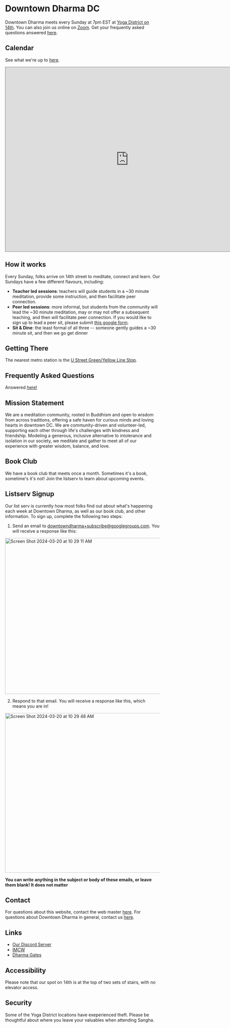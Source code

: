 # Downtown Dharma DC

Downtown Dharma meets every Sunday at 7pm EST at [Yoga District on 14th](https://goo.gl/maps/mnCS12etGDEZ4PhR9). You can also join us online on [Zoom](https://zoom.us/j/466237117?pwd=cGxHaTJlTVhBdldVSk8weDZuSW5udz09). Get your frequently asked questions answered [here](https://www.downtowndharmadc.org/faq/).

## Calendar

See what we're up to [here](https://calendar.google.com/calendar/u/0?cid=aW5mb0Bkb3dudG93bmRoYXJtYWRjLm9yZw).

<iframe src="https://calendar.google.com/calendar/embed?height=600&wkst=2&bgcolor=%23ffffff&ctz=America%2FNew_York&mode=AGENDA&src=aW5mb0Bkb3dudG93bmRoYXJtYWRjLm9yZw&color=%23795548" style="border:solid 1px #777" width="800" height="600" frameborder="0" scrolling="no"></iframe>

## How it works

Every Sunday, folks arrive on 14th street to meditate, connect and learn. Our Sundays
have a few different flavours, including:

- **Teacher led sessions**: teachers will guide students in a ~30 minute meditation, provide some instruction,
  and then facilitate peer connection.
- **Peer led sessions**: more informal, but students from the community will lead the ~30 minute meditation,
  may or may not offer a subsequent teaching, and then will facilitate peer connection. If you would like to sign up
  to lead a peer sit, please submit [this google form](https://forms.gle/eajirLyH8zQc7neq5).
- **Sit & Dine**: the least formal of all three -- someone gently guides a ~30 minute sit, and then we go 
get dinner
  

## Getting There

The nearest metro station is the [U Street Green/Yellow Line Stop](https://goo.gl/maps/QtDT1dvPUdfJkXFM7).

## Frequently Asked Questions

Answered [here!](https://www.downtowndharmadc.org/faq/)

## Mission Statement

We are a meditation community, rooted in Buddhism and open to wisdom from across traditions, offering a safe haven for curious minds and loving hearts in downtown DC. We are community-driven and volunteer-led, supporting each other through life's challenges with kindness and friendship. Modeling a generous, inclusive alternative to intolerance and isolation in our society, we meditate and gather to meet all of our experience with greater wisdom, balance, and love.

## Book Club

We have a book club that meets once a month. Sometimes it's a book, sometime's it's not! Join
the listserv to learn about upcoming events. 

## Listserv Signup

Our list serv is currently how most folks find out about what's happening each week
at Downtown Dharma, as well as our book club, and other information. To sign up, complete the following two steps:

1. Send an email to [downtowndharma+subscribe@googlegroups.com](mailto:downtowndharma+subscribe@googlegroups.com). You will receive a response like this:

<img width="508" alt="Screen Shot 2024-03-20 at 10 29 11 AM" src="https://github.com/joshmalina/downtowndharma/assets/5384924/3a695ea5-3a84-4057-9709-2086bd20554b">

2. Respond to that email. You will receive a response like this, which means you are in!
   
<img width="520" alt="Screen Shot 2024-03-20 at 10 29 48 AM" src="https://github.com/joshmalina/downtowndharma/assets/5384924/fd4a1d1a-a1a8-4332-8cf8-d8cb00c4cc6b">

**You can write anything in the subject or body of these emails, or leave them blank! It does not matter**

## Contact

For questions about this website, contact the web master [here](mailto:joshuamalina@gmail.com). For questions about Downtown Dharma in general, contact us [here](mailto:info@downtowndharmadc.org).

## Links

- [Our Discord Server](https://discord.gg/8wdjDyjtgD)
- [IMCW](https://imcw.org/)
- [Dharma Gates](https://www.dharma-gates.org/)

## Accessibility 

Please note that our spot on 14th is at the top of two sets of stairs, with no elevator access.

## Security

Some of the Yoga District locations have exeperienced theft. Please be thoughtful about where you leave your valuables when attending Sangha.
